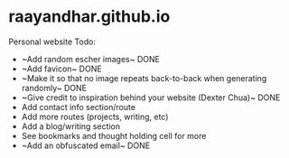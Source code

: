 # raayandhar.github.io
Personal website
Todo:
- ~Add random escher images~ DONE
- ~Add favicon~ DONE
- ~Make it so that no image repeats back-to-back when generating randomly~ DONE
- ~Give credit to inspiration behind your website (Dexter Chua)~ DONE
- Add contact info section/route
- Add more routes (projects, writing, etc)
- Add a blog/writing section
- See bookmarks and thought holding cell for more
- ~Add an obfuscated email~ DONE
